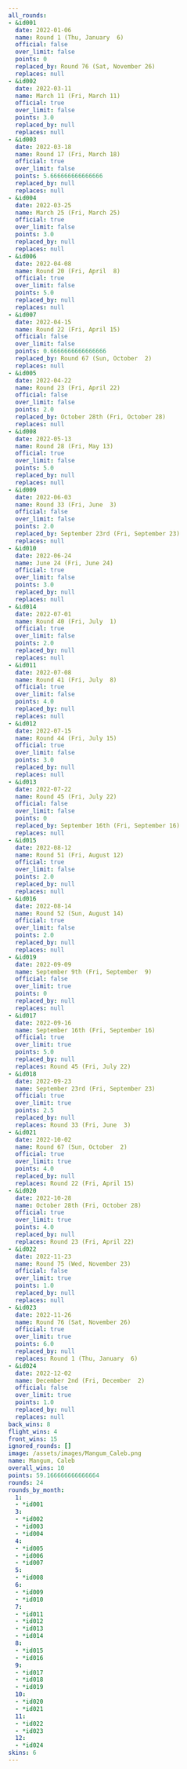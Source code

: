 ```yaml
---
all_rounds:
- &id001
  date: 2022-01-06
  name: Round 1 (Thu, January  6)
  official: false
  over_limit: false
  points: 0
  replaced_by: Round 76 (Sat, November 26)
  replaces: null
- &id002
  date: 2022-03-11
  name: March 11 (Fri, March 11)
  official: true
  over_limit: false
  points: 3.0
  replaced_by: null
  replaces: null
- &id003
  date: 2022-03-18
  name: Round 17 (Fri, March 18)
  official: true
  over_limit: false
  points: 5.666666666666666
  replaced_by: null
  replaces: null
- &id004
  date: 2022-03-25
  name: March 25 (Fri, March 25)
  official: true
  over_limit: false
  points: 3.0
  replaced_by: null
  replaces: null
- &id006
  date: 2022-04-08
  name: Round 20 (Fri, April  8)
  official: true
  over_limit: false
  points: 5.0
  replaced_by: null
  replaces: null
- &id007
  date: 2022-04-15
  name: Round 22 (Fri, April 15)
  official: false
  over_limit: false
  points: 0.6666666666666666
  replaced_by: Round 67 (Sun, October  2)
  replaces: null
- &id005
  date: 2022-04-22
  name: Round 23 (Fri, April 22)
  official: false
  over_limit: false
  points: 2.0
  replaced_by: October 28th (Fri, October 28)
  replaces: null
- &id008
  date: 2022-05-13
  name: Round 28 (Fri, May 13)
  official: true
  over_limit: false
  points: 5.0
  replaced_by: null
  replaces: null
- &id009
  date: 2022-06-03
  name: Round 33 (Fri, June  3)
  official: false
  over_limit: false
  points: 2.0
  replaced_by: September 23rd (Fri, September 23)
  replaces: null
- &id010
  date: 2022-06-24
  name: June 24 (Fri, June 24)
  official: true
  over_limit: false
  points: 3.0
  replaced_by: null
  replaces: null
- &id014
  date: 2022-07-01
  name: Round 40 (Fri, July  1)
  official: true
  over_limit: false
  points: 2.0
  replaced_by: null
  replaces: null
- &id011
  date: 2022-07-08
  name: Round 41 (Fri, July  8)
  official: true
  over_limit: false
  points: 4.0
  replaced_by: null
  replaces: null
- &id012
  date: 2022-07-15
  name: Round 44 (Fri, July 15)
  official: true
  over_limit: false
  points: 3.0
  replaced_by: null
  replaces: null
- &id013
  date: 2022-07-22
  name: Round 45 (Fri, July 22)
  official: false
  over_limit: false
  points: 0
  replaced_by: September 16th (Fri, September 16)
  replaces: null
- &id015
  date: 2022-08-12
  name: Round 51 (Fri, August 12)
  official: true
  over_limit: false
  points: 2.0
  replaced_by: null
  replaces: null
- &id016
  date: 2022-08-14
  name: Round 52 (Sun, August 14)
  official: true
  over_limit: false
  points: 2.0
  replaced_by: null
  replaces: null
- &id019
  date: 2022-09-09
  name: September 9th (Fri, September  9)
  official: false
  over_limit: true
  points: 0
  replaced_by: null
  replaces: null
- &id017
  date: 2022-09-16
  name: September 16th (Fri, September 16)
  official: true
  over_limit: true
  points: 5.0
  replaced_by: null
  replaces: Round 45 (Fri, July 22)
- &id018
  date: 2022-09-23
  name: September 23rd (Fri, September 23)
  official: true
  over_limit: true
  points: 2.5
  replaced_by: null
  replaces: Round 33 (Fri, June  3)
- &id021
  date: 2022-10-02
  name: Round 67 (Sun, October  2)
  official: true
  over_limit: true
  points: 4.0
  replaced_by: null
  replaces: Round 22 (Fri, April 15)
- &id020
  date: 2022-10-28
  name: October 28th (Fri, October 28)
  official: true
  over_limit: true
  points: 4.0
  replaced_by: null
  replaces: Round 23 (Fri, April 22)
- &id022
  date: 2022-11-23
  name: Round 75 (Wed, November 23)
  official: false
  over_limit: true
  points: 1.0
  replaced_by: null
  replaces: null
- &id023
  date: 2022-11-26
  name: Round 76 (Sat, November 26)
  official: true
  over_limit: true
  points: 6.0
  replaced_by: null
  replaces: Round 1 (Thu, January  6)
- &id024
  date: 2022-12-02
  name: December 2nd (Fri, December  2)
  official: false
  over_limit: true
  points: 1.0
  replaced_by: null
  replaces: null
back_wins: 8
flight_wins: 4
front_wins: 15
ignored_rounds: []
image: /assets/images/Mangum_Caleb.png
name: Mangum, Caleb
overall_wins: 10
points: 59.166666666666664
rounds: 24
rounds_by_month:
  1:
  - *id001
  3:
  - *id002
  - *id003
  - *id004
  4:
  - *id005
  - *id006
  - *id007
  5:
  - *id008
  6:
  - *id009
  - *id010
  7:
  - *id011
  - *id012
  - *id013
  - *id014
  8:
  - *id015
  - *id016
  9:
  - *id017
  - *id018
  - *id019
  10:
  - *id020
  - *id021
  11:
  - *id022
  - *id023
  12:
  - *id024
skins: 6
---
```

